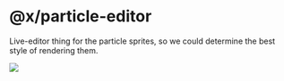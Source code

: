 # @x/particle-editor

Live-editor thing for the particle sprites, so we could determine the best
style of rendering them.

![](http://i.imgur.com/sayIUbF.png)
